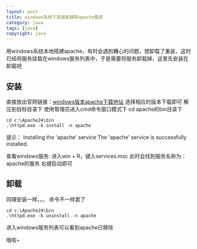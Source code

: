 ```yaml
---
layout: post
title: windows系统下安装和移除apache服务
category: java
tags: [java]
copyright: java
---
```


用windows系统本地搭建apache，有时会遇到糟心的问题，想卸载了重装，这时已经将服务挂载在windows服务列表中，于是需要将服务卸载掉，这里先安装在卸载吧


## 安装
直接放出官网链接：[windows版本apache下载地址][1]
选择相应的版本下载即可
解压到目标目录下
使用管理员进入cmd命令窗口模式下
cd apache的bin目录下

    cd c:\Apache24\bin
    .\httpd.exe -k install -n apache
提示：
Installing the 'apache' service 
The 'apache' service is successfully installed.

查看windows服务:
进入win + R，键入services.msc
此时会找到服务名称为：apache的服务
右键启动即可

## 卸载
同理安装一样。。。
命令不一样罢了

    cd c:\Apache24\bin
    .\httpd.exe -k uninstall -n apache
进入windows服务列表可以看到apache已移除

哦啦~

  [1]: https://www.apachehaus.com/cgi-bin/download.plx